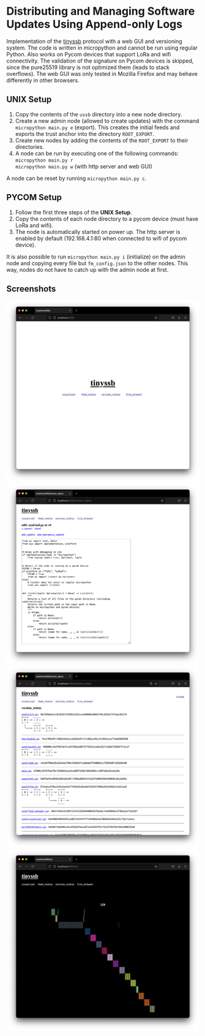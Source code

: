 # Distributing and Managing Software Updates Using Append-only Logs
Implementation of the [tinyssb](https://github.com/tschudin/tinyssb) protocol
with a web GUI and versioning system. The code is written in micropython
and cannot be run using regular Python. Also works on Pycom devices that support
LoRa and wifi connectivity. The validation of the signature on Pycom devices is
skipped, since the pure25519 library is not optimized them (leads to stack overflows).
The web GUI was only tested in Mozilla Firefox and may behave differently in other
browsers.

## UNIX Setup
1. Copy the contents of the `ussb` directory into a new node directory.
2. Create a new admin node (allowed to create updates) with the command
`micropython main.py e` (export). This creates the initial feeds and exports
the trust anchor into the directory `ROOT_EXPORT`.
3. Create new nodes by adding the contents of the `ROOT_EXPORT` to their directories.
4. A node can be run by executing one of the following commands:  
`micropython main.py r`  
`micropython main.py w` (with http server and web GUI)

A node can be reset by running `micropython main.py c`.

## PYCOM Setup
1. Follow the first three steps of the **UNIX Setup**.
2. Copy the contents of each node directory to a pycom device (must have LoRa and wifi).
3. The node is automatically started on power up. The http server is enabled by default
(192.168.4.1:80 when connected to wifi of pycom device).

It is also possible to run `micropython main.py i` (initialize) on the admin node
and copying every file but `fm_config.json` to the other nodes. This way, nodes
do not have to catch up with the admin node at first.

## Screenshots
![index](screenshots/index.png)
![editor](screenshots/editor.png)
![versions](screenshots/versions.png)
![visualizer](screenshots/visualizer.png)
